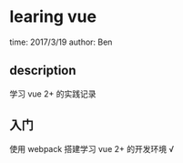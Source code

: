 # learing vue
time: 2017/3/19
author: Ben

## description
学习 vue 2+ 的实践记录

## 入门
使用 webpack  搭建学习 vue 2+ 的开发环境 √
  